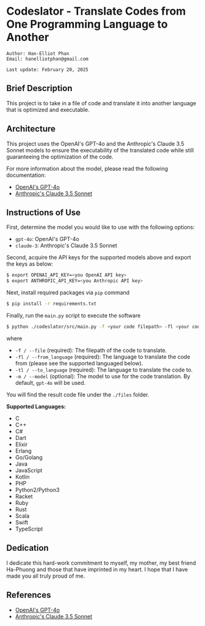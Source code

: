 # Codeslator - Translate Codes from One Programming Language to Another

```
Author: Han-Elliot Phan
Email: hanelliotphan@gmail.com

Last update: February 20, 2025
```

## Brief Description
This project is to take in a file of code and translate it into another language 
that is optimized and executable.

## Architecture
This project uses the OpenAI's GPT-4o and the Anthropic's Claude 3.5 
Sonnet models to ensure the executability of the translated code while still 
guaranteeing the optimization of the code.

For more information about the model, please read the following documentation:
- [OpenAI's GPT-4o](https://platform.openai.com/docs/guides/text-generation)
- [Anthropic's Claude 3.5 Sonnet](https://docs.anthropic.com/en/api/messages-streaming)

## Instructions of Use
First, determine the model you would like to use with the following options:
- `gpt-4o`: OpenAI's GPT-4o
- `claude-3`: Anthropic's Claude 3.5 Sonnet

Second, acquire the API keys for the supported models above and export the keys 
as below:
```bash
$ export OPENAI_API_KEY=<you OpenAI API key>
$ export ANTHROPIC_API_KEY=<you Anthropic API key>
```

Next, install required packages via `pip` command
```bash
$ pip install -r requirements.txt
```

Finally, run the `main.py` script to execute the software
```bash
$ python ./codeslator/src/main.py -f <your code filepath> -fl <your code language> -tl <language to translate your code to> -m <your desired model>
```
where
- `-f / --file` (required): The filepath of the code to translate.
- `-fl / --from_language` (required): The language to translate the code from (please see 
the supported languaged below).
- `-tl / --to_language` (required): The language to translate the code to.
- `-m / --model` (optional): The model to use for the code translation. By default, `gpt-4o` will be used.

You will find the result code file under the `./files` folder.

**Supported Languages:**
- C
- C++
- C#
- Dart
- Elixir
- Erlang
- Go/Golang
- Java
- JavaScript
- Kotlin
- PHP
- Python2/Python3
- Racket
- Ruby
- Rust
- Scala
- Swift
- TypeScript

## Dedication
I dedicate this hard-work commitment to myself, my mother, my best friend 
Ha-Phuong and those that have imprinted in my heart. I hope that I have made 
you all truly proud of me.

## References
- [OpenAI's GPT-4o](https://platform.openai.com/docs/guides/text-generation)
- [Anthropic's Claude 3.5 Sonnet](https://docs.anthropic.com/en/api/messages-streaming)
